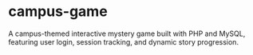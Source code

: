 # campus-game
A campus-themed interactive mystery game built with PHP and MySQL, featuring user login, session tracking, and dynamic story progression.
